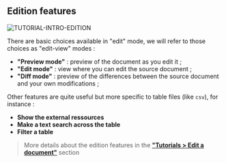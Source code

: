 
## Edition features

<div>
  <img
    alt="TUTORIAL-INTRO-EDITION"
    src="https://raw.githubusercontent.com/multi-coop/gitribute-documentation-content/main/images/tutorial/commented/tutorial-edition.png"
    />
</div>

There are basic choices available in "edit" mode, we will refer to those choices as "edit-view" modes :

- **"Preview mode"** : preview of the document as you edit it ;
- **"Edit mode"** : view where you can edit the source document ;
- **"Diff mode"** : preview of the differences between the source document and your own modifications ;

Other features are quite useful but more specific to table files (like `csv`), for instance :

- **Show the external ressources**
- **Make a text search across the table**
- **Filter a table**

> More details about the edition features in the **["Tutorials > Edit a document"](/tutorial-edition)** section

